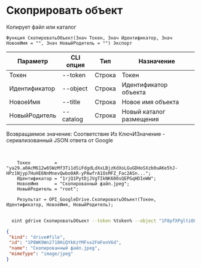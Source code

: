 ﻿---
sidebar_position: 7
---

# Скоприровать объект
 Копирует файл или каталог



`Функция СкопироватьОбъект(Знач Токен, Знач Идентификатор, Знач НовоеИмя = "", Знач НовыйРодитель = "") Экспорт`

  | Параметр | CLI опция | Тип | Назначение |
  |-|-|-|-|
  | Токен | --token | Строка | Токен |
  | Идентификатор | --object | Строка | Идентификатор объекта |
  | НовоеИмя | --title | Строка | Новое имя объекта |
  | НовыйРодитель | --catalog | Строка | Новый каталог размещения |

  
  Возвращаемое значение:   Соответствие Из КлючИЗначение - сериализованный JSON ответа от Google

<br/>




```bsl title="Пример кода"
    Токен         = "ya29.a0AcM612w6SWzMf3Ti1dSiFdgdLdXxLBjzKdXoLGuGDHoSXzb0uAKe5hJ-HPz1Njyp7HuHE6NnMnevQwbo0AR-yPAwfrA1OsMFZ_Fac2ASn...";
    Идентификатор = "1rjQ1PytDjJVgTIkNK600sQEPGqHDIeWW";
    НовоеИмя      = "Скопированный файл.jpeg";
    НовыйРодитель = "root";

    Результат = OPI_GoogleDrive.СкопироватьОбъект(Токен, Идентификатор, НовоеИмя, НовыйРодитель);
```



```sh title="Пример команды CLI"
    
  oint gdrive СкопироватьОбъект --token %token% --object "1F8pfXPgltiOG2fPv88uStwegYj1tRoFk" --title "Скопированный файл.jpeg" --catalog %catalog%

```

```json title="Результат"
{
 "kind": "drive#file",
 "id": "1P8WK9Wn2710HiQYkKzYMFso2FmFenV6d",
 "name": "Скопированный файл.jpeg",
 "mimeType": "image/jpeg"
}
```
